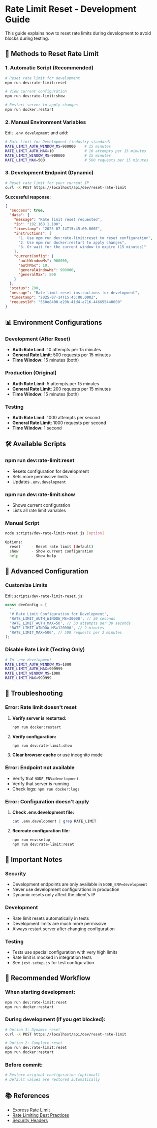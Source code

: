 # Rate Limit Reset - Development Guide

This guide explains how to reset rate limits during development to avoid blocks during testing.

## 🔄 Methods to Reset Rate Limit

### **1. Automatic Script (Recommended)**

```bash
# Reset rate limit for development
npm run dev:rate-limit:reset

# View current configuration
npm run dev:rate-limit:show

# Restart server to apply changes
npm run docker:restart
```

### **2. Manual Environment Variables**

Edit `.env.development` and add:

```bash
# Rate Limit for Development (industry standard)
RATE_LIMIT_AUTH_WINDOW_MS=900000    # 15 minutes
RATE_LIMIT_AUTH_MAX=10              # 10 attempts per 15 minutes
RATE_LIMIT_WINDOW_MS=900000         # 15 minutes
RATE_LIMIT_MAX=500                  # 500 requests per 15 minutes
```

### **3. Development Endpoint (Dynamic)**

```bash
# Reset rate limit for your current IP
curl -X POST https://localhost/api/dev/reset-rate-limit
```

**Successful response:**

```json
{
  "success": true,
  "data": {
    "message": "Rate limit reset requested",
    "ip": "192.168.1.100",
    "timestamp": "2025-07-14T15:45:00.000Z",
    "instructions": [
      "1. Use npm run dev:rate-limit:reset to reset configuration",
      "2. Use npm run docker:restart to apply changes",
      "3. Or wait for the current window to expire (15 minutes)"
    ],
    "currentConfig": {
      "authWindowMs": 900000,
      "authMax": 10,
      "generalWindowMs": 900000,
      "generalMax": 500
    }
  },
  "status": 200,
  "message": "Rate limit reset instructions for development",
  "timestamp": "2025-07-14T15:45:00.000Z",
  "requestId": "550e8400-e29b-41d4-a716-446655440000"
}
```

## 📊 Environment Configurations

### **Development (After Reset)**

- **Auth Rate Limit**: 10 attempts per 15 minutes
- **General Rate Limit**: 500 requests per 15 minutes
- **Time Window**: 15 minutes (both)

### **Production (Original)**

- **Auth Rate Limit**: 5 attempts per 15 minutes
- **General Rate Limit**: 200 requests per 15 minutes
- **Time Window**: 15 minutes (both)

### **Testing**

- **Auth Rate Limit**: 1000 attempts per second
- **General Rate Limit**: 1000 requests per second
- **Time Window**: 1 second

## 🛠️ Available Scripts

### **npm run dev:rate-limit:reset**

- Resets configuration for development
- Sets more permissive limits
- Updates `.env.development`

### **npm run dev:rate-limit:show**

- Shows current configuration
- Lists all rate limit variables

### **Manual Script**

```bash
node scripts/dev-rate-limit-reset.js [option]

Options:
  reset     - Reset rate limit (default)
  show      - Show current configuration
  help      - Show help
```

## 🔧 Advanced Configuration

### **Customize Limits**

Edit `scripts/dev-rate-limit-reset.js`:

```javascript
const devConfig = [
  '',
  '# Rate Limit Configuration for Development',
  'RATE_LIMIT_AUTH_WINDOW_MS=30000', // 30 seconds
  'RATE_LIMIT_AUTH_MAX=50', // 50 attempts per 30 seconds
  'RATE_LIMIT_WINDOW_MS=120000', // 2 minutes
  'RATE_LIMIT_MAX=500', // 500 requests per 2 minutes
];
```

### **Disable Rate Limit (Testing Only)**

```bash
# In .env.development
RATE_LIMIT_AUTH_WINDOW_MS=1000
RATE_LIMIT_AUTH_MAX=999999
RATE_LIMIT_WINDOW_MS=1000
RATE_LIMIT_MAX=999999
```

## 🚨 Troubleshooting

### **Error: Rate limit doesn't reset**

1. **Verify server is restarted:**

   ```bash
   npm run docker:restart
   ```

2. **Verify configuration:**

   ```bash
   npm run dev:rate-limit:show
   ```

3. **Clear browser cache** or use incognito mode

### **Error: Endpoint not available**

- Verify that `NODE_ENV=development`
- Verify that server is running
- Check logs: `npm run docker:logs`

### **Error: Configuration doesn't apply**

1. **Check .env.development file:**

   ```bash
   cat .env.development | grep RATE_LIMIT
   ```

2. **Recreate configuration file:**
   ```bash
   npm run env:setup
   npm run dev:rate-limit:reset
   ```

## 📝 Important Notes

### **Security**

- Development endpoints are only available in `NODE_ENV=development`
- Never use development configurations in production
- Dynamic resets only affect the client's IP

### **Development**

- Rate limit resets automatically in tests
- Development limits are much more permissive
- Always restart server after changing configuration

### **Testing**

- Tests use special configuration with very high limits
- Rate limit is mocked in integration tests
- See `jest.setup.js` for test configuration

## 🔄 Recommended Workflow

### **When starting development:**

```bash
npm run dev:rate-limit:reset
npm run docker:restart
```

### **During development (if you get blocked):**

```bash
# Option 1: Dynamic reset
curl -X POST https://localhost/api/dev/reset-rate-limit

# Option 2: Complete reset
npm run dev:rate-limit:reset
npm run docker:restart
```

### **Before commit:**

```bash
# Restore original configuration (optional)
# Default values are restored automatically
```

## 📚 References

- [Express Rate Limit](https://github.com/nfriedly/express-rate-limit)
- [Rate Limiting Best Practices](https://expressjs.com/en/advanced/best-practices-performance.html#use-rate-limiting)
- [Security Headers](https://helmetjs.com/)
